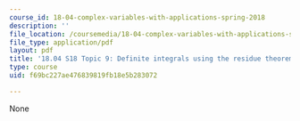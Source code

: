 ```yaml
---
course_id: 18-04-complex-variables-with-applications-spring-2018
description: ''
file_location: /coursemedia/18-04-complex-variables-with-applications-spring-2018/f69bc227ae476839819fb18e5b283072_MIT18_04S18_topic9.pdf
file_type: application/pdf
layout: pdf
title: '18.04 S18 Topic 9: Definite integrals using the residue theorem'
type: course
uid: f69bc227ae476839819fb18e5b283072

---
```

None